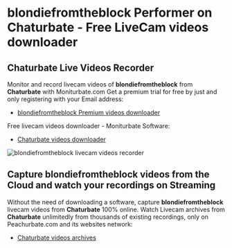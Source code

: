 # blondiefromtheblock Performer on Chaturbate - Free LiveCam videos downloader

## Chaturbate Live Videos Recorder

Monitor and record livecam videos of **blondiefromtheblock** from **Chaturbate** with Moniturbate.com
Get a premium trial for free by just and only registering with your Email address:
* [blondiefromtheblock Premium videos downloader](https://moniturbate.com/request-demo-licence-key.html)

Free livecam videos downloader - Moniturbate Software:
* [Chaturbate videos downloader](https://moniturbate.com/moniturbate-download-software.html)

![blondiefromtheblock livecam videos recorder](https://peachurnet.com/templates/moniturbate-software.png)


## Capture blondiefromtheblock videos from the Cloud and watch your recordings on Streaming

Without the need of downloading a software, capture **blondiefromtheblock** livecam videos from **Chaturbate** 100% online.
Watch Livecam archives from **Chaturbate** unlimitedly from thousands of existing recordings, only on Peachurbate.com and its websites network:
* [Chaturbate videos archives](https://peachurnet.com/)